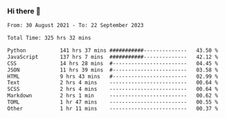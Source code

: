 ### Hi there 👋

<!--
**dominoto/dominoto** is a ✨ _special_ ✨ repository because its `README.md` (this file) appears on your GitHub profile.

Here are some ideas to get you started:

- 🔭 I’m currently working on ...
- 🌱 I’m currently learning ...
- 👯 I’m looking to collaborate on ...
- 🤔 I’m looking for help with ...
- 💬 Ask me about ...
- 📫 How to reach me: ...
- 😄 Pronouns: ...
- ⚡ Fun fact: ...
-->
<!--START_SECTION:waka-->

```txt
From: 30 August 2021 - To: 22 September 2023

Total Time: 325 hrs 32 mins

Python           141 hrs 37 mins ###########--------------   43.50 %
JavaScript       137 hrs 7 mins  ###########--------------   42.12 %
CSS              14 hrs 28 mins  #------------------------   04.45 %
JSON             11 hrs 39 mins  #------------------------   03.58 %
HTML             9 hrs 43 mins   #------------------------   02.99 %
Text             2 hrs 4 mins    -------------------------   00.64 %
SCSS             2 hrs 4 mins    -------------------------   00.64 %
Markdown         2 hrs 1 min     -------------------------   00.62 %
TOML             1 hr 47 mins    -------------------------   00.55 %
Other            1 hr 11 mins    -------------------------   00.37 %
```

<!--END_SECTION:waka-->
